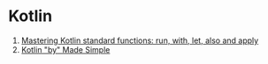 # Kotlin

1. [Mastering Kotlin standard functions: run, with, let, also and apply](https://medium.com/mobile-app-development-publication/mastering-kotlin-standard-functions-run-with-let-also-and-apply-9cd334b0ef84)
2. [Kotlin "by" Made Simple](https://medium.com/mobile-app-development-publication/kotlin-by-made-simple-c6c08c1c16c4)